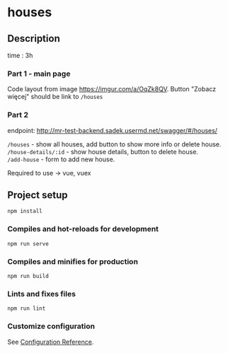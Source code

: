 # houses

## Description

time : 3h 

### Part 1 - main page 
Code layout from image https://imgur.com/a/OqZk8QV. 
Button "Zobacz więcej" should be link to `/houses`

### Part 2
endpoint: http://mr-test-backend.sadek.usermd.net/swagger/#/houses/

`/houses` - show all houses, add button to show more info or delete house.  
`/house-details/:id` - show house details, button to delete house.  
`/add-house` - form to add new house.  

Required to use → vue, vuex


## Project setup
```
npm install
```

### Compiles and hot-reloads for development
```
npm run serve
```

### Compiles and minifies for production
```
npm run build
```

### Lints and fixes files
```
npm run lint
```

### Customize configuration
See [Configuration Reference](https://cli.vuejs.org/config/).
